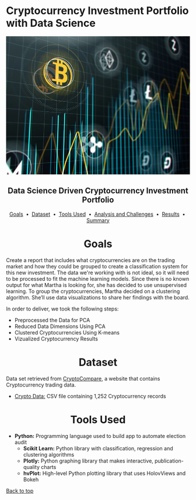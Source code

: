 # Cryptocurrency Investment Portfolio with Data Science

<div align="center">
    <img src=images/crypto.webp>
</div>

## <div align="center">Data Science Driven Cryptocurrency Investment Portfolio</div>

<p align="center">
<a href="#goals">Goals</a> &nbsp;&bull;&nbsp;
<a href="#dataset">Dataset</a> &nbsp;&bull;&nbsp;
<a href="#tools-used">Tools Used</a> &nbsp;&bull;&nbsp;
<a href="#analysis-and-challenges">Analysis and Challenges</a> &nbsp;&bull;&nbsp;
<a href="#results">Results</a> &nbsp;&bull;&nbsp;
<a href="#summary">Summary</a>
</p>

# <div align="center">Goals</div>

Create a report that includes what cryptocurrencies are on the trading market and how they could be grouped to create a classification system for this new investment. The data we're working with is not ideal, so it will need to be processed to fit the machine learning models. Since there is no known output for what Martha is looking for, she has decided to use unsupervised learning. To group the cryptocurrencies, Martha decided on a clustering algorithm. She’ll use data visualizations to share her findings with the board.

In order to deliver, we took the following steps:

- Preprocessed the Data for PCA
- Reduced Data Dimensions Using PCA
- Clustered Cryptocurrencies Using K-means
- Vizualized Cryptocurrency Results

# <div align="center">Dataset</div>

Data set retrieved from [CryptoCompare](https://min-api.cryptocompare.com/data/all/coinlist), a website that contains Cryptocurrency trading data.

- [Crypto Data:](data/crypto_data.csv) CSV file containing 1,252 Cryptocurrency records

# <div align="center">Tools Used</div>
- **Python:** Programming language used to build app to automate election audit
    - **Scikit Learn:** Python library with classification, regression and clustering algorithms
    - **Plotly:** Python graphing library that makes interactive, publication-quality charts
    - **hvPlot:** High-level Python plotting library that uses HolovViews and Bokeh

[Back to top](#cryptocurrency-investment-portfolio-with-data-science)
